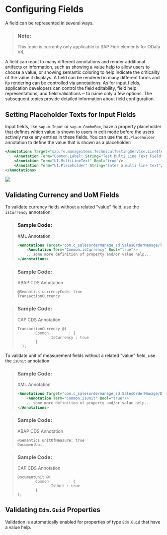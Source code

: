 <!-- loio4b50f214f2444de7b092684f4529f29a -->

# Configuring Fields

A field can be represented in several ways.

> ### Note:  
> This topic is currently only applicable to SAP Fiori elements for OData V4.

A field can react to many different annotations and render additional artifacts or information, such as showing a value help to allow users to choose a value, or showing semantic coloring to help indicate the criticality of the value it displays. A field can be rendered in many different forms and its rendering can be controlled via annotations. As for input fields, application developers can control the field editability, field help representations, and field validations ‒ to name only a few options. The subsequent topics provide detailed information about field configuration.



<a name="loio4b50f214f2444de7b092684f4529f29a__section_z5p_ml5_knb"/>

## Setting Placeholder Texts for Input Fields

Input fields, like `sap.m.Input` or `sap.m.ComboBox`, have a property placeholder that defines which value is shown to users in edit mode before the users actively make any entries in these fields. You can use the `UI.Placeholder` annotation to define the value that is shown as a placeholder:

```xml
<Annotations Target="sap.fe.manageitems.TechnicalTestingService.LineItems/multiLineTextField">
    <Annotation Term="Common.Label" String="Test Multi Line Text Field"/>
    <Annotation Term="UI.MultiLineText" Bool="true"/>
    <Annotation Term="UI.Placeholder" String="Enter a multi line text"/>
</Annotations>
```

 ![](images/Placeholder_Texts_b565a6c.png) 



<a name="loio4b50f214f2444de7b092684f4529f29a__section_fsx_vll_4rb"/>

## Validating Currency and UoM Fields

To validate currency fields without a related "value" field, use the `isCurrency` annotation:

> ### Sample Code:  
> XML Annotation
> 
> ```xml
> <Annotations Target="com.c_salesordermanage_sd.SalesOrderManage/TransactionCurrency">
>     <Annotation Term="Common.isCurrency" Bool="true"/>
>     ...some more definition of property and/or value help...
> </Annotations>
> ```

> ### Sample Code:  
> ABAP CDS Annotation
> 
> ```
> @Semantics.currencyCode: true 
> TransactionCurrency
> ```

> ### Sample Code:  
> CAP CDS Annotation
> 
> ```
> TransactionCurrency @(
>         Common         : {
>                IsCurrency : true
>         }
>   );
> 
> ```

To validate unit of measurement fields without a related "value" field, use the `isUnit` annotation:

> ### Sample Code:  
> XML Annotation
> 
> ```xml
> <Annotations Target="com.c_salesordermanage_sd.SalesOrderManage/DocumentUnit">
>     <Annotation Term="Common.isUnit" Bool="true"/>
>     ...some more definition of property and/or value help...
> </Annotations>
> 
> ```

> ### Sample Code:  
> ABAP CDS Annotation
> 
> ```
> @Semantics.unitOfMeasure: true 
> DocumentUnit
> ```

> ### Sample Code:  
> CAP CDS Annotation
> 
> ```
> DocumentUnit @(
>         Common         : {
>                IsUnit : true
>         }
> );
> 
> ```



<a name="loio4b50f214f2444de7b092684f4529f29a__section_uyg_prz_2wb"/>

## Validating `Edm.Guid` Properties

Validation is automatically enabled for properties of type `Edm.Guid` that have a value help.

